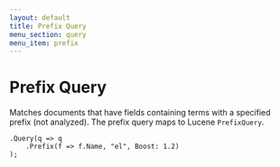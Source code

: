 ```yaml
---
layout: default
title: Prefix Query
menu_section: query
menu_item: prefix
---
```



# Prefix Query
Matches documents that have fields containing terms with a specified prefix (not analyzed). The prefix query maps to Lucene `PrefixQuery`.

	.Query(q => q
		.Prefix(f => f.Name, "el", Boost: 1.2)
	);
